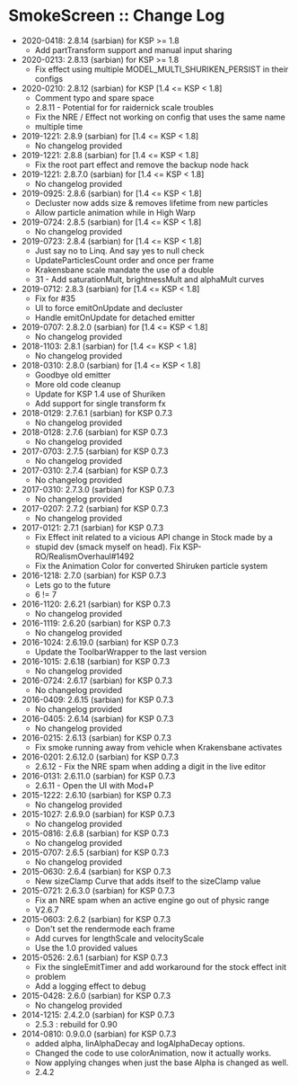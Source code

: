 # SmokeScreen :: Change Log

* 2020-0418: 2.8.14 (sarbian) for KSP >= 1.8
	+ Add partTransform support and manual input sharing
* 2020-0213: 2.8.13 (sarbian) for KSP >= 1.8
	+ Fix effect using multiple MODEL_MULTI_SHURIKEN_PERSIST in their configs
* 2020-0210: 2.8.12 (sarbian) for KSP [1.4 <= KSP < 1.8]
	+ Comment typo and spare space
	+ 2.8.11 - Potential for for raidernick scale troubles
	+ Fix the NRE / Effect not working on config that uses the same name
	+ multiple time
* 2019-1221: 2.8.9 (sarbian) for [1.4 <= KSP < 1.8]
	+ No changelog provided
* 2019-1221: 2.8.8 (sarbian) for [1.4 <= KSP < 1.8]
	+ Fix the root part effect and remove the backup node hack
* 2019-1221: 2.8.7.0 (sarbian) for [1.4 <= KSP < 1.8]
	+ No changelog provided
* 2019-0925: 2.8.6 (sarbian) for [1.4 <= KSP < 1.8]
	+ Decluster now adds size & removes lifetime from new particles
	+ Allow particle animation while in High Warp
* 2019-0724: 2.8.5 (sarbian) for [1.4 <= KSP < 1.8]
	+ No changelog provided
* 2019-0723: 2.8.4 (sarbian) for [1.4 <= KSP < 1.8]
	+ Just say no to Linq. And say yes to null check
	+ UpdateParticlesCount order and once per frame
	+ Krakensbane scale mandate the use of a double
	+ 31 - Add saturationMult, brightnessMult and alphaMult curves
* 2019-0712: 2.8.3 (sarbian) for [1.4 <= KSP < 1.8]
	+ Fix for #35
	+ UI to force emitOnUpdate and decluster
	+ Handle emitOnUpdate for detached emitter
* 2019-0707: 2.8.2.0 (sarbian) for [1.4 <= KSP < 1.8]
	+ No changelog provided
* 2018-1103: 2.8.1 (sarbian) for [1.4 <= KSP < 1.8]
	+ No changelog provided
* 2018-0310: 2.8.0 (sarbian) for [1.4 <= KSP < 1.8]
	+ Goodbye old emitter
	+ More old code cleanup
	+ Update for KSP 1.4 use of Shuriken
	+ Add support for single transform fx
* 2018-0129: 2.7.6.1 (sarbian) for KSP 0.7.3
	+ No changelog provided
* 2018-0128: 2.7.6 (sarbian) for KSP 0.7.3
	+ No changelog provided
* 2017-0703: 2.7.5 (sarbian) for KSP 0.7.3
	+ No changelog provided
* 2017-0310: 2.7.4 (sarbian) for KSP 0.7.3
	+ No changelog provided
* 2017-0310: 2.7.3.0 (sarbian) for KSP 0.7.3
	+ No changelog provided
* 2017-0207: 2.7.2 (sarbian) for KSP 0.7.3
	+ No changelog provided
* 2017-0121: 2.7.1 (sarbian) for KSP 0.7.3
	+ Fix Effect init related to a vicious API change in Stock made by a
	+ stupid dev (smack myself on head). Fix KSP-RO/RealismOverhaul#1492
	+ Fix the Animation Color for converted Shiruken particle system
* 2016-1218: 2.7.0 (sarbian) for KSP 0.7.3
	+ Lets go to the future
	+ 6 != 7
* 2016-1120: 2.6.21 (sarbian) for KSP 0.7.3
	+ No changelog provided
* 2016-1119: 2.6.20 (sarbian) for KSP 0.7.3
	+ No changelog provided
* 2016-1024: 2.6.19.0 (sarbian) for KSP 0.7.3
	+ Update the ToolbarWrapper to the last version
* 2016-1015: 2.6.18 (sarbian) for KSP 0.7.3
	+ No changelog provided
* 2016-0724: 2.6.17 (sarbian) for KSP 0.7.3
	+ No changelog provided
* 2016-0409: 2.6.15 (sarbian) for KSP 0.7.3
	+ No changelog provided
* 2016-0405: 2.6.14 (sarbian) for KSP 0.7.3
	+ No changelog provided
* 2016-0215: 2.6.13 (sarbian) for KSP 0.7.3
	+ Fix smoke running away from vehicle when Krakensbane activates
* 2016-0201: 2.6.12.0 (sarbian) for KSP 0.7.3
	+ 2.6.12 - Fix the NRE spam when adding a digit in the live editor
* 2016-0131: 2.6.11.0 (sarbian) for KSP 0.7.3
	+ 2.6.11 - Open the UI with Mod+P
* 2015-1222: 2.6.10 (sarbian) for KSP 0.7.3
	+ No changelog provided
* 2015-1027: 2.6.9.0 (sarbian) for KSP 0.7.3
	+ No changelog provided
* 2015-0816: 2.6.8 (sarbian) for KSP 0.7.3
	+ No changelog provided
* 2015-0707: 2.6.5 (sarbian) for KSP 0.7.3
	+ No changelog provided
* 2015-0630: 2.6.4 (sarbian) for KSP 0.7.3
	+ New sizeClamp Curve that adds itself to the sizeClamp value
* 2015-0721: 2.6.3.0 (sarbian) for KSP 0.7.3
	+ Fix an NRE spam when an active engine go out of physic range
	+ V2.6.7
* 2015-0603: 2.6.2 (sarbian) for KSP 0.7.3
	+ Don't set the rendermode each frame
	+ Add curves for lengthScale and velocityScale
	+ Use the 1.0 provided values
* 2015-0526: 2.6.1 (sarbian) for KSP 0.7.3
	+ Fix the singleEmitTimer and add workaround for the stock effect init
	+ problem
	+ Add a logging effect to debug
* 2015-0428: 2.6.0 (sarbian) for KSP 0.7.3
	+ No changelog provided
* 2014-1215: 2.4.2.0 (sarbian) for KSP 0.7.3
	+ 2.5.3 : rebuild for 0.90
* 2014-0810: 0.9.0.0 (sarbian) for KSP 0.7.3
	+ added alpha, linAlphaDecay and logAlphaDecay options.
	+ Changed the code to use colorAnimation, now it actually works.
	+ Now applying changes when just the base Alpha is changed as well.
	+ 2.4.2
